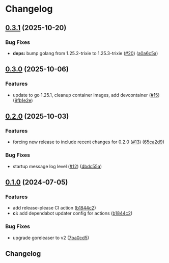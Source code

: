 # Changelog

## [0.3.1](https://github.com/persona-id/squid-check/compare/v0.3.0...v0.3.1) (2025-10-20)


### Bug Fixes

* **deps:** bump golang from 1.25.2-trixie to 1.25.3-trixie ([#20](https://github.com/persona-id/squid-check/issues/20)) ([a0a6c5a](https://github.com/persona-id/squid-check/commit/a0a6c5a3a2e743b5d70df5e0b5ba9885ae6f8e77))

## [0.3.0](https://github.com/persona-id/squid-check/compare/v0.2.0...v0.3.0) (2025-10-06)


### Features

* update to go 1.25.1, cleanup container images, add devcontainer ([#15](https://github.com/persona-id/squid-check/issues/15)) ([9fb1e2e](https://github.com/persona-id/squid-check/commit/9fb1e2e8ea9506ae7590e2a1eabc9fa7050b183a))

## [0.2.0](https://github.com/persona-id/squid-check/compare/v0.1.0...v0.2.0) (2025-10-03)


### Features

* forcing new release to include recent changes for 0.2.0 ([#13](https://github.com/persona-id/squid-check/issues/13)) ([65ca2d9](https://github.com/persona-id/squid-check/commit/65ca2d9f9aa673f237528aa8e1851379dd2aba96))


### Bug Fixes

* startup message log level ([#12](https://github.com/persona-id/squid-check/issues/12)) ([4bdc55a](https://github.com/persona-id/squid-check/commit/4bdc55a727db2a1f37d9c1d11e8a454e5b0207d3))

## [0.1.0](https://github.com/persona-id/squid-check/compare/v0.0.2...v0.1.0) (2024-07-05)


### Features

* add release-please CI action ([b1844c2](https://github.com/persona-id/squid-check/commit/b1844c28541474cbeb84877835de51859a8006aa))
* **ci:** add dependabot updater config for actions ([b1844c2](https://github.com/persona-id/squid-check/commit/b1844c28541474cbeb84877835de51859a8006aa))


### Bug Fixes

* upgrade goreleaser to v2 ([7ba0cd5](https://github.com/persona-id/squid-check/commit/7ba0cd5b3d9271c86034379f8c25c32f72975ca5))

## Changelog
